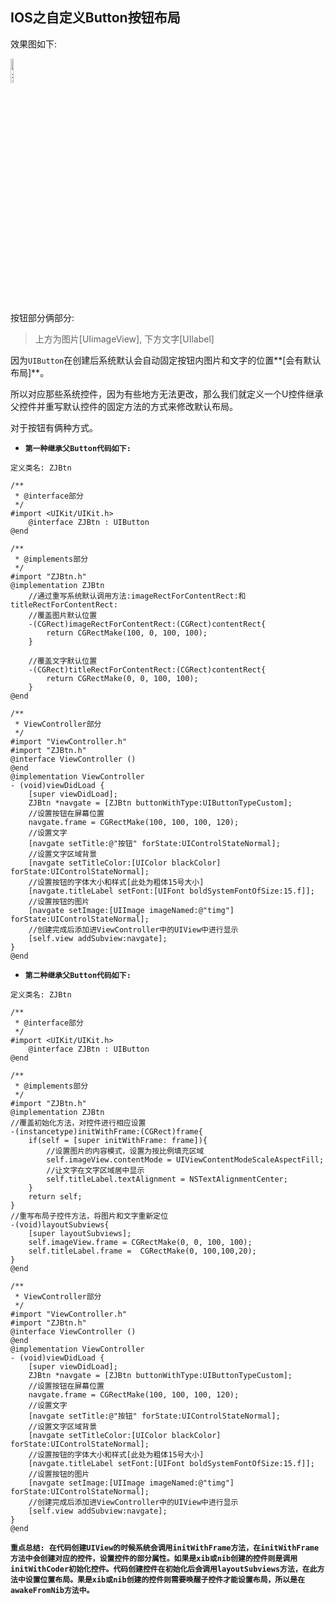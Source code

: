 ## IOS之自定义Button按钮布局
效果图如下:

<img src="/Users/zhengjie/Documents/文档笔记/objective-C/img/btn1.png" alt="按钮" width="10%"/>

按钮部分俩部分:

> 上方为图片[UIimageView],
> 下方文字[UIlabel]

因为`UIButton`在创建后系统默认会自动固定按钮内图片和文字的位置**[会有默认布局]**。

所以对应那些系统控件，因为有些地方无法更改，那么我们就定义一个U控件继承父控件并重写默认控件的固定方法的方式来修改默认布局。

对于按钮有俩种方式。

* **`第一种继承父Button代码如下:`**

`定义类名: ZJBtn`

```objc
/**
 * @interface部分
 */
#import <UIKit/UIKit.h>
	@interface ZJBtn : UIButton
@end

/**
 * @implements部分
 */
#import "ZJBtn.h"
@implementation ZJBtn
	//通过重写系统默认调用方法:imageRectForContentRect:和titleRectForContentRect:
	//覆盖图片默认位置
	-(CGRect)imageRectForContentRect:(CGRect)contentRect{
    	return CGRectMake(100, 0, 100, 100);
	}
	
	//覆盖文字默认位置
	-(CGRect)titleRectForContentRect:(CGRect)contentRect{
	    return CGRectMake(0, 0, 100, 100);
	}
@end

/**
 * ViewController部分
 */
#import "ViewController.h"
#import "ZJBtn.h"
@interface ViewController ()
@end
@implementation ViewController
- (void)viewDidLoad {
    [super viewDidLoad];
    ZJBtn *navgate = [ZJBtn buttonWithType:UIButtonTypeCustom];
    //设置按钮在屏幕位置
    navgate.frame = CGRectMake(100, 100, 100, 120);
    //设置文字
    [navgate setTitle:@"按钮" forState:UIControlStateNormal];
    //设置文字区域背景
    [navgate setTitleColor:[UIColor blackColor] forState:UIControlStateNormal];
    //设置按钮的字体大小和样式[此处为粗体15号大小]
    [navgate.titleLabel setFont:[UIFont boldSystemFontOfSize:15.f]];
    //设置按钮的图片
    [navgate setImage:[UIImage imageNamed:@"timg"] forState:UIControlStateNormal];
    //创建完成后添加进ViewController中的UIView中进行显示
    [self.view addSubview:navgate];
}
@end

```

* **`第二种继承父Button代码如下:`**

`定义类名: ZJBtn`

```objc
/**
 * @interface部分
 */
#import <UIKit/UIKit.h>
	@interface ZJBtn : UIButton
@end

/**
 * @implements部分
 */
#import "ZJBtn.h"
@implementation ZJBtn
//覆盖初始化方法，对控件进行相应设置
-(instancetype)initWithFrame:(CGRect)frame{
    if(self = [super initWithFrame: frame]){
        //设置图片的内容模式，设置为按比例填充区域
        self.imageView.contentMode = UIViewContentModeScaleAspectFill;
        //让文字在文字区域居中显示
        self.titleLabel.textAlignment = NSTextAlignmentCenter;
    }
    return self;
}
//重写布局子控件方法，将图片和文字重新定位
-(void)layoutSubviews{
    [super layoutSubviews];
    self.imageView.frame = CGRectMake(0, 0, 100, 100);
    self.titleLabel.frame =  CGRectMake(0, 100,100,20);
}
@end

/**
 * ViewController部分
 */
#import "ViewController.h"
#import "ZJBtn.h"
@interface ViewController ()
@end
@implementation ViewController
- (void)viewDidLoad {
    [super viewDidLoad];
    ZJBtn *navgate = [ZJBtn buttonWithType:UIButtonTypeCustom];
    //设置按钮在屏幕位置
    navgate.frame = CGRectMake(100, 100, 100, 120);
    //设置文字
    [navgate setTitle:@"按钮" forState:UIControlStateNormal];
    //设置文字区域背景
    [navgate setTitleColor:[UIColor blackColor] forState:UIControlStateNormal];
    //设置按钮的字体大小和样式[此处为粗体15号大小]
    [navgate.titleLabel setFont:[UIFont boldSystemFontOfSize:15.f]];
    //设置按钮的图片
    [navgate setImage:[UIImage imageNamed:@"timg"] forState:UIControlStateNormal];
    //创建完成后添加进ViewController中的UIView中进行显示
    [self.view addSubview:navgate];
}
@end
```

**`重点总结: 在代码创建UIView的时候系统会调用initWithFrame方法，在initWithFrame方法中会创建对应的控件，设置控件的部分属性。如果是xib或nib创建的控件则是调用initWithCoder初始化控件。代码创建控件在初始化后会调用layoutSubviews方法，在此方法中设置位置布局。果是xib或nib创建的控件则需要唤醒子控件才能设置布局，所以是在awakeFromNib方法中。`**
